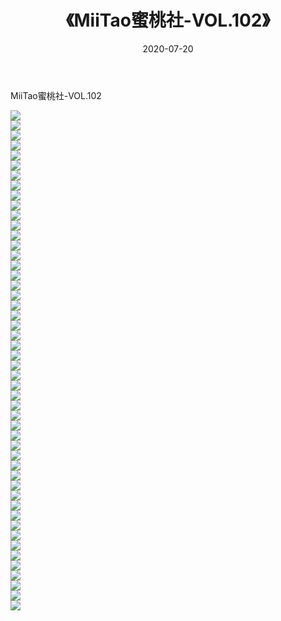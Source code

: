 ﻿---
layout: post
title:  《MiiTao蜜桃社-VOL.102》
date:   2020-07-20
img: http://img.660000.xyz/Sharelink/网络美图/2020/MiiTao蜜桃社-VOL.102/000.jpg
categories: [美女, 清纯, 唯美]
---

MiiTao蜜桃社-VOL.102

  ![](http://img.660000.xyz/Sharelink/网络美图/2020/MiiTao蜜桃社-VOL.102/001.jpg) <br> ![](http://img.660000.xyz/Sharelink/网络美图/2020/MiiTao蜜桃社-VOL.102/002.jpg) <br> ![](http://img.660000.xyz/Sharelink/网络美图/2020/MiiTao蜜桃社-VOL.102/003.jpg) <br> ![](http://img.660000.xyz/Sharelink/网络美图/2020/MiiTao蜜桃社-VOL.102/004.jpg) <br> ![](http://img.660000.xyz/Sharelink/网络美图/2020/MiiTao蜜桃社-VOL.102/005.jpg) <br> ![](http://img.660000.xyz/Sharelink/网络美图/2020/MiiTao蜜桃社-VOL.102/006.jpg) <br> ![](http://img.660000.xyz/Sharelink/网络美图/2020/MiiTao蜜桃社-VOL.102/007.jpg) <br> ![](http://img.660000.xyz/Sharelink/网络美图/2020/MiiTao蜜桃社-VOL.102/008.jpg) <br> ![](http://img.660000.xyz/Sharelink/网络美图/2020/MiiTao蜜桃社-VOL.102/009.jpg) <br> ![](http://img.660000.xyz/Sharelink/网络美图/2020/MiiTao蜜桃社-VOL.102/010.jpg) <br> ![](http://img.660000.xyz/Sharelink/网络美图/2020/MiiTao蜜桃社-VOL.102/011.jpg) <br> ![](http://img.660000.xyz/Sharelink/网络美图/2020/MiiTao蜜桃社-VOL.102/012.jpg) <br> ![](http://img.660000.xyz/Sharelink/网络美图/2020/MiiTao蜜桃社-VOL.102/013.jpg) <br> ![](http://img.660000.xyz/Sharelink/网络美图/2020/MiiTao蜜桃社-VOL.102/014.jpg) <br> ![](http://img.660000.xyz/Sharelink/网络美图/2020/MiiTao蜜桃社-VOL.102/015.jpg) <br> ![](http://img.660000.xyz/Sharelink/网络美图/2020/MiiTao蜜桃社-VOL.102/016.jpg) <br> ![](http://img.660000.xyz/Sharelink/网络美图/2020/MiiTao蜜桃社-VOL.102/017.jpg) <br> ![](http://img.660000.xyz/Sharelink/网络美图/2020/MiiTao蜜桃社-VOL.102/018.jpg) <br> ![](http://img.660000.xyz/Sharelink/网络美图/2020/MiiTao蜜桃社-VOL.102/019.jpg) <br> ![](http://img.660000.xyz/Sharelink/网络美图/2020/MiiTao蜜桃社-VOL.102/020.jpg) <br> ![](http://img.660000.xyz/Sharelink/网络美图/2020/MiiTao蜜桃社-VOL.102/021.jpg) <br> ![](http://img.660000.xyz/Sharelink/网络美图/2020/MiiTao蜜桃社-VOL.102/022.jpg) <br> ![](http://img.660000.xyz/Sharelink/网络美图/2020/MiiTao蜜桃社-VOL.102/023.jpg) <br> ![](http://img.660000.xyz/Sharelink/网络美图/2020/MiiTao蜜桃社-VOL.102/024.jpg) <br> ![](http://img.660000.xyz/Sharelink/网络美图/2020/MiiTao蜜桃社-VOL.102/025.jpg) <br> ![](http://img.660000.xyz/Sharelink/网络美图/2020/MiiTao蜜桃社-VOL.102/026.jpg) <br> ![](http://img.660000.xyz/Sharelink/网络美图/2020/MiiTao蜜桃社-VOL.102/027.jpg) <br> ![](http://img.660000.xyz/Sharelink/网络美图/2020/MiiTao蜜桃社-VOL.102/028.jpg) <br> ![](http://img.660000.xyz/Sharelink/网络美图/2020/MiiTao蜜桃社-VOL.102/029.jpg) <br> ![](http://img.660000.xyz/Sharelink/网络美图/2020/MiiTao蜜桃社-VOL.102/030.jpg) <br> ![](http://img.660000.xyz/Sharelink/网络美图/2020/MiiTao蜜桃社-VOL.102/031.jpg) <br> ![](http://img.660000.xyz/Sharelink/网络美图/2020/MiiTao蜜桃社-VOL.102/032.jpg) <br> ![](http://img.660000.xyz/Sharelink/网络美图/2020/MiiTao蜜桃社-VOL.102/033.jpg) <br> ![](http://img.660000.xyz/Sharelink/网络美图/2020/MiiTao蜜桃社-VOL.102/034.jpg) <br> ![](http://img.660000.xyz/Sharelink/网络美图/2020/MiiTao蜜桃社-VOL.102/035.jpg) <br> ![](http://img.660000.xyz/Sharelink/网络美图/2020/MiiTao蜜桃社-VOL.102/036.jpg) <br> ![](http://img.660000.xyz/Sharelink/网络美图/2020/MiiTao蜜桃社-VOL.102/037.jpg) <br> ![](http://img.660000.xyz/Sharelink/网络美图/2020/MiiTao蜜桃社-VOL.102/038.jpg) <br> ![](http://img.660000.xyz/Sharelink/网络美图/2020/MiiTao蜜桃社-VOL.102/039.jpg) <br> ![](http://img.660000.xyz/Sharelink/网络美图/2020/MiiTao蜜桃社-VOL.102/040.jpg) <br> ![](http://img.660000.xyz/Sharelink/网络美图/2020/MiiTao蜜桃社-VOL.102/041.jpg) <br> ![](http://img.660000.xyz/Sharelink/网络美图/2020/MiiTao蜜桃社-VOL.102/042.jpg) <br> ![](http://img.660000.xyz/Sharelink/网络美图/2020/MiiTao蜜桃社-VOL.102/043.jpg) <br> ![](http://img.660000.xyz/Sharelink/网络美图/2020/MiiTao蜜桃社-VOL.102/044.jpg) <br> ![](http://img.660000.xyz/Sharelink/网络美图/2020/MiiTao蜜桃社-VOL.102/045.jpg) <br> ![](http://img.660000.xyz/Sharelink/网络美图/2020/MiiTao蜜桃社-VOL.102/046.jpg) <br> ![](http://img.660000.xyz/Sharelink/网络美图/2020/MiiTao蜜桃社-VOL.102/047.jpg) <br> ![](http://img.660000.xyz/Sharelink/网络美图/2020/MiiTao蜜桃社-VOL.102/048.jpg) <br> ![](http://img.660000.xyz/Sharelink/网络美图/2020/MiiTao蜜桃社-VOL.102/049.jpg) <br> ![](http://img.660000.xyz/Sharelink/网络美图/2020/MiiTao蜜桃社-VOL.102/050.jpg) <br>